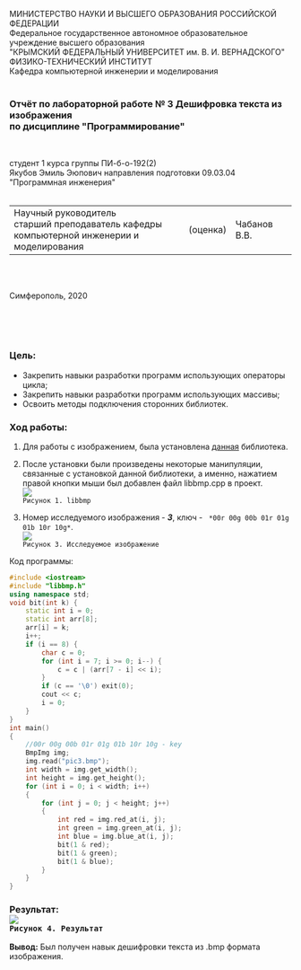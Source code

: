МИНИСТЕРСТВО НАУКИ  И ВЫСШЕГО ОБРАЗОВАНИЯ РОССИЙСКОЙ ФЕДЕРАЦИИ  
Федеральное государственное автономное образовательное учреждение высшего образования  
"КРЫМСКИЙ ФЕДЕРАЛЬНЫЙ УНИВЕРСИТЕТ им. В. И. ВЕРНАДСКОГО"  
ФИЗИКО-ТЕХНИЧЕСКИЙ ИНСТИТУТ  
Кафедра компьютерной инженерии и моделирования
<br/><br/>
 
### Отчёт по лабораторной работе № 3 Дешифровка текста из изображения<br/> по дисциплине "Программирование"
<br/>
 
студент 1 курса группы ПИ-б-о-192(2)  
Якубов Эмиль Эюпович 
направления подготовки 09.03.04 "Программная инженерия"  
<br/>
 
<table>
<tr><td>Научный руководитель<br/> старший преподаватель кафедры<br/> компьютерной инженерии и моделирования</td>
<td>(оценка)</td>
<td>Чабанов В.В.</td>
</tr>
</table>
<br/><br/>
 
Симферополь, 2020

<br><br><br>
### Цель: <br>
* Закрепить навыки разработки программ использующих операторы цикла;
* Закрепить навыки разработки программ использующих массивы;
* Освоить методы подключения сторонних библиотек.

### Ход работы: <br>
1. Для работы с изображением, была установлена [данная](https://github.com/marc-q/libbmp) библиотека.
2. После установки были произведены некоторые манипуляции, связанные с установкой данной библиотеки, а именно, нажатием правой кнопки мыши был добавлен файл libbmp.cpp в проект.<br>![](https://sun9-27.userapi.com/-4cDLHTa92A_6WMgcd5xOoKjY70xDw66bzEBDQ/G9mh-sn_5XI.jpg)<br>```Рисунок 1. libbmp```<br>


3. Номер исследуемого изображения - ***3***, ключ - ``` *00r 00g 00b 01r 01g 01b 10r 10g*```.<br>![](https://neroid.ru/wp-content/uploads/2020/02/pic3.bmp) </br>
```Рисунок 3. Исследуемое изображение```<br>

Код программы:
```C++
#include <iostream>
#include "libbmp.h"
using namespace std;
void bit(int k) {  
    static int i = 0;
    static int arr[8];
    arr[i] = k;
    i++;
    if (i == 8) {  
        char c = 0;
        for (int i = 7; i >= 0; i--) {
            c = c | (arr[7 - i] << i);  
        }
        if (c == '\0') exit(0); 
        cout << c;
        i = 0;
    }
}
int main() 
{   
    //00r 00g 00b 01r 01g 01b 10r 10g - key
    BmpImg img;
    img.read("pic3.bmp");    
    int width = img.get_width();
    int height = img.get_height();  
    for (int i = 0; i < width; i++)
    {
        for (int j = 0; j < height; j++)
        {
            int red = img.red_at(i, j);
            int green = img.green_at(i, j);
            int blue = img.blue_at(i, j);  
            bit(1 & red);
            bit(1 & green);
            bit(1 & blue);
        }
    }
}

```
### Результат: <br>![](https://sun9-51.userapi.com/AMlOWWJL3CLzVCXnwIIlwAsnOb1uGgV7zsqVMg/DTvuVQ_3CPA.jpg)<br>```Рисунок 4. Результат```<br>

**Вывод:** Был получен навык дешифровки текста из .bmp формата изображения.
